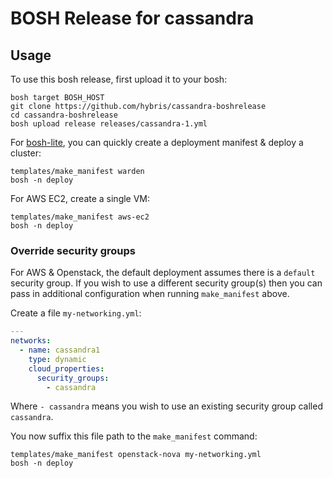 # BOSH Release for cassandra

## Usage

To use this bosh release, first upload it to your bosh:

```
bosh target BOSH_HOST
git clone https://github.com/hybris/cassandra-boshrelease
cd cassandra-boshrelease
bosh upload release releases/cassandra-1.yml
```

For [bosh-lite](https://github.com/cloudfoundry/bosh-lite), you can quickly create a deployment manifest & deploy a cluster:

```
templates/make_manifest warden
bosh -n deploy
```

For AWS EC2, create a single VM:

```
templates/make_manifest aws-ec2
bosh -n deploy
```

### Override security groups

For AWS & Openstack, the default deployment assumes there is a `default` security group. If you wish to use a different security group(s) then you can pass in additional configuration when running `make_manifest` above.

Create a file `my-networking.yml`:

``` yaml
---
networks:
  - name: cassandra1
    type: dynamic
    cloud_properties:
      security_groups:
        - cassandra
```

Where `- cassandra` means you wish to use an existing security group called `cassandra`.

You now suffix this file path to the `make_manifest` command:

```
templates/make_manifest openstack-nova my-networking.yml
bosh -n deploy
```
